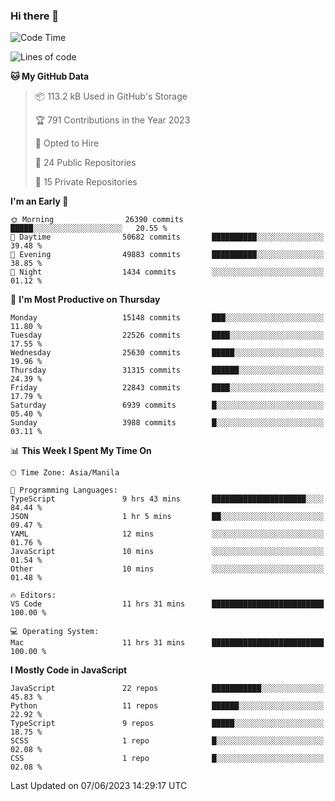 ### Hi there 👋

<!--START_SECTION:waka-->
![Code Time](http://img.shields.io/badge/Code%20Time-308%20hrs%2048%20mins-blue)

![Lines of code](https://img.shields.io/badge/From%20Hello%20World%20I%27ve%20Written-57.5%20million%20lines%20of%20code-blue)

**🐱 My GitHub Data** 

> 📦 113.2 kB Used in GitHub's Storage 
 > 
> 🏆 791 Contributions in the Year 2023
 > 
> 💼 Opted to Hire
 > 
> 📜 24 Public Repositories 
 > 
> 🔑 15 Private Repositories 
 > 
**I'm an Early 🐤** 

```text
🌞 Morning                26390 commits       █████░░░░░░░░░░░░░░░░░░░░   20.55 % 
🌆 Daytime                50682 commits       ██████████░░░░░░░░░░░░░░░   39.48 % 
🌃 Evening                49883 commits       ██████████░░░░░░░░░░░░░░░   38.85 % 
🌙 Night                  1434 commits        ░░░░░░░░░░░░░░░░░░░░░░░░░   01.12 % 
```
📅 **I'm Most Productive on Thursday** 

```text
Monday                   15148 commits       ███░░░░░░░░░░░░░░░░░░░░░░   11.80 % 
Tuesday                  22526 commits       ████░░░░░░░░░░░░░░░░░░░░░   17.55 % 
Wednesday                25630 commits       █████░░░░░░░░░░░░░░░░░░░░   19.96 % 
Thursday                 31315 commits       ██████░░░░░░░░░░░░░░░░░░░   24.39 % 
Friday                   22843 commits       ████░░░░░░░░░░░░░░░░░░░░░   17.79 % 
Saturday                 6939 commits        █░░░░░░░░░░░░░░░░░░░░░░░░   05.40 % 
Sunday                   3988 commits        █░░░░░░░░░░░░░░░░░░░░░░░░   03.11 % 
```


📊 **This Week I Spent My Time On** 

```text
🕑︎ Time Zone: Asia/Manila

💬 Programming Languages: 
TypeScript               9 hrs 43 mins       █████████████████████░░░░   84.44 % 
JSON                     1 hr 5 mins         ██░░░░░░░░░░░░░░░░░░░░░░░   09.47 % 
YAML                     12 mins             ░░░░░░░░░░░░░░░░░░░░░░░░░   01.76 % 
JavaScript               10 mins             ░░░░░░░░░░░░░░░░░░░░░░░░░   01.54 % 
Other                    10 mins             ░░░░░░░░░░░░░░░░░░░░░░░░░   01.48 % 

🔥 Editors: 
VS Code                  11 hrs 31 mins      █████████████████████████   100.00 % 

💻 Operating System: 
Mac                      11 hrs 31 mins      █████████████████████████   100.00 % 
```

**I Mostly Code in JavaScript** 

```text
JavaScript               22 repos            ███████████░░░░░░░░░░░░░░   45.83 % 
Python                   11 repos            ██████░░░░░░░░░░░░░░░░░░░   22.92 % 
TypeScript               9 repos             █████░░░░░░░░░░░░░░░░░░░░   18.75 % 
SCSS                     1 repo              █░░░░░░░░░░░░░░░░░░░░░░░░   02.08 % 
CSS                      1 repo              █░░░░░░░░░░░░░░░░░░░░░░░░   02.08 % 
```




 Last Updated on 07/06/2023 14:29:17 UTC
<!--END_SECTION:waka-->
